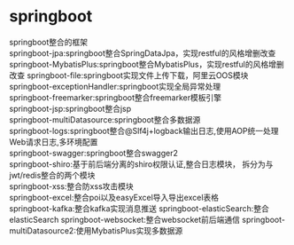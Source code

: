# springboot
springboot整合的框架\
springboot-jpa:springboot整合SpringDataJpa，实现restful的风格增删改查\
springboot-MybatisPlus:springboot整合MybatisPlus，实现restful的风格增删改查
springboot-file:springboot实现文件上传下载，阿里云OOS模块\
springboot-exceptionHandler:springboot实现全局异常处理\
springboot-freemarker:springboot整合freemarker模板引擎\
springboot-jsp:springboot整合jsp\
springboot-multiDatasource:springboot整合多数据源\
springboot-logs:springboot整合@Slf4j+logback输出日志,使用AOP统一处理Web请求日志,多环境配置\
springboot-swagger:springboot整合swagger2\
springboot-shiro:基于前后端分离的shiro权限认证,整合日志模块，
拆分为与jwt/redis整合的两个模块\
springboot-xss:整合防xss攻击模块\
springboot-excel:整合poi以及easyExcel导入导出excel表格\
springboot-kafka:整合kafka实现消息推送
springboot-elasticSearch:整合elasticSearch
springboot-websocket:整合websocket前后端通信
springboot-multiDatasource2:使用MybatisPlus实现多数据源